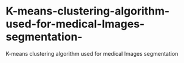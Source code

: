 # K-means-clustering-algorithm-used-for-medical-Images-segmentation-
K-means clustering algorithm used for medical Images segmentation 
